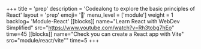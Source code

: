 +++
title = 'prep'
description = 'Codealong to explore the basic principles of React'
layout = 'prep'
emoji= '📝'
menu_level = ['module']
weight = 1
backlog= 'Module-React'
[[blocks]]
name="Learn React with WebDev Simplified"
src="https://www.youtube.com/watch?v=Rh3tobg7hEo"
time=45
[[blocks]]
name="Check you can create a React app with Vite"
src="module/react/vite""
time=5
+++
